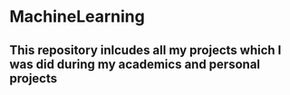 # MachineLearning
## This repository inlcudes all my projects which I was did during my academics and personal projects
